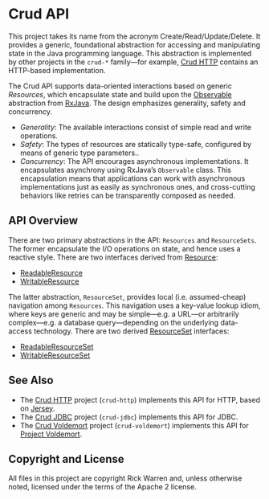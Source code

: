 Crud API
========

This project takes its name from the acronym Create/Read/Update/Delete. It provides a generic, foundational abstraction for accessing and manipulating state in the Java programming language. This abstraction is implemented by other projects in the `crud-*` family—for example, [Crud HTTP](https://github.com/rickbw/crud-http) contains an HTTP-based implementation.

The Crud API supports data-oriented interactions based on generic _Resources_, which encapsulate state and build upon the [Observable](https://github.com/Netflix/RxJava/blob/master/rxjava-core/src/main/java/rx/Observable.java) abstraction from [RxJava](https://github.com/Netflix/RxJava/). The design emphasizes generality, safety and concurrency.

* _Generality_: The available interactions consist of simple read and write operations.
* _Safety_: The types of resources are statically type-safe,  configured by means of generic type parameters..
* _Concurrency_: The API encourages asynchronous implementations. It encapsulates asynchrony using RxJava’s `Observable` class. This encapsulation means that applications can work with asynchronous implementations just as easily as synchronous ones, and cross-cutting behaviors like retries can be transparently composed as needed.


API Overview
------------
There are two primary abstractions in the API: `Resources` and `ResourceSets`. The former encapsulate the I/O operations on state, and hence uses a reactive style. There are two interfaces derived from [Resource](https://github.com/rickbw/crud-api/blob/master/src/main/java/rickbw/crud/core/Resource.java):
* [ReadableResource](https://github.com/rickbw/crud-api/blob/master/src/main/java/rickbw/crud/core/ReadableResource.java)
* [WritableResource](https://github.com/rickbw/crud-api/blob/master/src/main/java/rickbw/crud/core/WritableResource.java)

The latter abstraction, `ResourceSet`, provides local (i.e. assumed-cheap) navigation among `Resources`. This navigation uses a key-value lookup idiom, where keys are generic and may be simple—e.g. a URL—or arbitrarily complex—e.g. a database query—depending on the underlying data-access technology. There are two derived [ResourceSet](https://github.com/rickbw/crud-api/blob/master/src/main/java/rickbw/crud/core/ResourceSet.java) interfaces:
* [ReadableResourceSet](https://github.com/rickbw/crud-api/blob/master/src/main/java/rickbw/crud/core/ReadableResourceSet.java)
* [WritableResourceSet](https://github.com/rickbw/crud-api/blob/master/src/main/java/rickbw/crud/core/WritableResourceSet.java)


See Also
--------
* The [Crud HTTP](https://github.com/rickbw/crud-http) project (`crud-http`) implements this API for HTTP, based on [Jersey](https://jersey.java.net).
* The [Crud JDBC](https://github.com/rickbw/crud-jdbc) project (`crud-jdbc`) implements this API for JDBC.
* The [Crud Voldemort](https://github.com/rickbw/crud-voldemort) project (`crud-voldemort`) implements this API for [Project Voldemort](http://www.project-voldemort.com).


Copyright and License
---------------------
All files in this project are copyright Rick Warren and, unless otherwise noted, licensed under the terms of the Apache 2 license.
